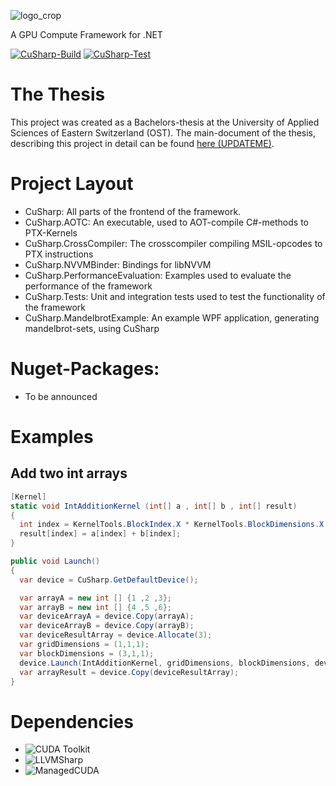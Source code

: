 
![logo_crop](https://github.com/dotnet4GPU/CuSharp/assets/36261505/f9f16dc4-15a6-41bb-8b97-9629fd8e6910)  
  
A GPU Compute Framework for .NET  
  
[![CuSharp-Build](https://github.com/dotnet4GPU/CuSharp/actions/workflows/cusharp-build.yml/badge.svg)](https://github.com/dotnet4GPU/CuSharp/actions/workflows/cusharp-build.yml)
[![CuSharp-Test](https://github.com/dotnet4GPU/CuSharp/actions/workflows/cusharp-test.yml/badge.svg)](https://github.com/dotnet4GPU/CuSharp/actions/workflows/cusharp-test.yml)

# The Thesis
This project was created as a Bachelors-thesis at the University of Applied Sciences of Eastern Switzerland (OST). The main-document of the thesis, describing this project in detail can be found [here (UPDATEME)](TOBEANNOUNCED).

# Project Layout
- CuSharp: All parts of the frontend of the framework.
- CuSharp.AOTC: An executable, used to AOT-compile C#-methods to PTX-Kernels
- CuSharp.CrossCompiler: The crosscompiler compiling MSIL-opcodes to PTX instructions
- CuSharp.NVVMBinder: Bindings for libNVVM
- CuSharp.PerformanceEvaluation: Examples used to evaluate the performance of the framework
- CuSharp.Tests: Unit and integration tests used to test the functionality of the framework
- CuSharp.MandelbrotExample: An example WPF application, generating mandelbrot-sets, using CuSharp

# Nuget-Packages:
- To be announced

# Examples
## Add two int arrays
```C#
[Kernel]
static void IntAdditionKernel (int[] a , int[] b , int[] result)
{
  int index = KernelTools.BlockIndex.X * KernelTools.BlockDimensions.X + KernelTools.ThreadIndex.X;
  result[index] = a[index] + b[index];
}

public void Launch()
{
  var device = CuSharp.GetDefaultDevice();

  var arrayA = new int [] {1 ,2 ,3};
  var arrayB = new int [] {4 ,5 ,6};
  var deviceArrayA = device.Copy(arrayA);
  var deviceArrayB = device.Copy(arrayB);
  var deviceResultArray = device.Allocate(3);
  var gridDimensions = (1,1,1);
  var blockDimensions = (3,1,1);
  device.Launch(IntAdditionKernel, gridDimensions, blockDimensions, deviceArrayA, deviceArrayB, deviceResultArray);
  var arrayResult = device.Copy(deviceResultArray);
}
```

# Dependencies
- ![CUDA Toolkit](https://developer.nvidia.com/cuda-toolkit)
- ![LLVMSharp](https://github.com/dotnet/LLVMSharp)
- ![ManagedCUDA](https://github.com/kunzmi/managedCuda)
